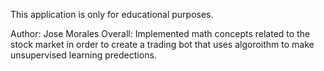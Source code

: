 This application is only for educational purposes.

Author: Jose Morales
Overall: Implemented math concepts related to the stock market in order to create a trading bot that uses algoroithm to make unsupervised learning predections.
